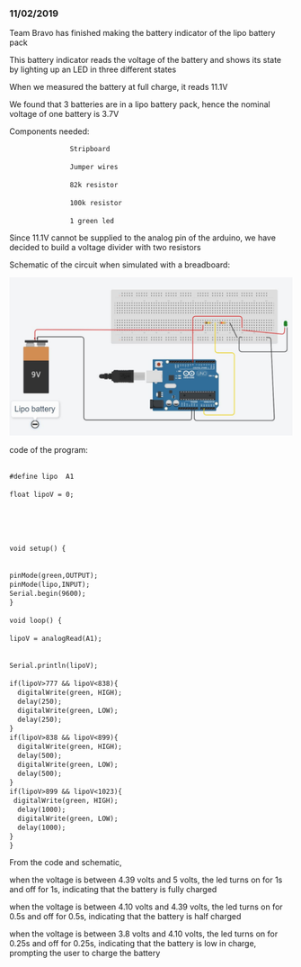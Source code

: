 ### 11/02/2019

Team Bravo has finished making the battery indicator of the lipo battery pack

This battery indicator reads the voltage of the battery and shows its state by lighting up an LED in three different states

When we measured the battery at full charge, it reads 11.1V

We found that 3 batteries are in a lipo battery pack, hence the nominal voltage of one battery is 3.7V 

Components needed: 
                   
                   Stripboard
                   
                   Jumper wires
                   
                   82k resistor
                   
                   100k resistor 
                   
                   1 green led 
                   

Since 11.1V cannot be supplied to the analog pin of the arduino, we have decided to build a voltage divider with two resistors

Schematic of the circuit when simulated with a breadboard:

<img src="images/capture 4.JPG" alt="schematic">

code of the program:

``` #define green 8

#define lipo  A1
 
float lipoV = 0;
 
 
 
 
 
void setup() {
 

pinMode(green,OUTPUT);
pinMode(lipo,INPUT);
Serial.begin(9600);
}
 
void loop() {
 
lipoV = analogRead(A1);
 
 
Serial.println(lipoV);
 
if(lipoV>777 && lipoV<838){
  digitalWrite(green, HIGH);   
  delay(250);                       
  digitalWrite(green, LOW);   
  delay(250);                       
}
if(lipoV>838 && lipoV<899){
  digitalWrite(green, HIGH);   
  delay(500);                     
  digitalWrite(green, LOW);    
  delay(500);                       
}
if(lipoV>899 && lipoV<1023){
 digitalWrite(green, HIGH);   
  delay(1000);                     
  digitalWrite(green, LOW);    
  delay(1000);    
}
}
```
From the code and schematic,

when the voltage is between 4.39 volts and 5 volts, the led turns on for 1s and off for 1s, indicating that the battery is fully charged

when the voltage is between 4.10 volts and 4.39 volts, the led turns on for 0.5s and off for 0.5s, indicating that the battery is half charged

when the voltage is between 3.8 volts and 4.10 volts, the led turns on for 0.25s and off for 0.25s, indicating that the battery is low in charge, prompting the user to charge the battery


<source src="videos/WhatsApp Video 2019-02-11 at 20.31.08.MP4" >
